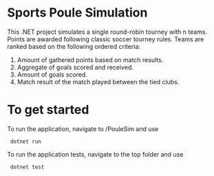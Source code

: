 # Sports Poule Simulation

This .NET project simulates a single round-robin tourney with n teams. Points are awarded following classic soccer tourney rules. Teams are ranked based on the following ordered criteria:

 1. Amount of gathered points based on match results.
 2. Aggregate of goals scored and received.
 3. Amount of goals scored.
 4. Match result of the match played between the tied clubs.

# To get started

To run the application, navigate to /PouleSim and use 

     dotnet run
To run the application tests, navigate to the top folder and use
 

     dotnet test

